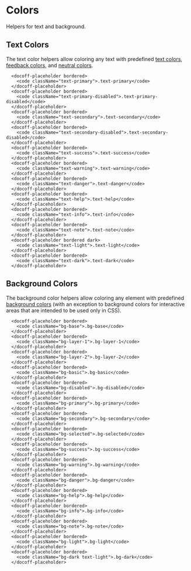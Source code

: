 # Colors

Helpers for text and background.

## Text Colors

The text color helpers allow coloring any text with predefined
[text colors](/docs/foundation/colors#text-colors),
[feedback colors](/docs/foundation/colors#feedback-colors), and
[neutral colors](/docs/foundation/colors#neutral-colors).

```docoff-react-preview
  <docoff-placeholder bordered>
    <code className="text-primary">.text-primary</code>
  </docoff-placeholder>
  <docoff-placeholder bordered>
    <code className="text-primary-disabled">.text-primary-disabled</code>
  </docoff-placeholder>
  <docoff-placeholder bordered>
    <code className="text-secondary">.text-secondary</code>
  </docoff-placeholder>
  <docoff-placeholder bordered>
    <code className="text-secondary-disabled">.text-secondary-disabled</code>
  </docoff-placeholder>
  <docoff-placeholder bordered>
    <code className="text-success">.text-success</code>
  </docoff-placeholder>
  <docoff-placeholder bordered>
    <code className="text-warning">.text-warning</code>
  </docoff-placeholder>
  <docoff-placeholder bordered>
    <code className="text-danger">.text-danger</code>
  </docoff-placeholder>
  <docoff-placeholder bordered>
    <code className="text-help">.text-help</code>
  </docoff-placeholder>
  <docoff-placeholder bordered>
    <code className="text-info">.text-info</code>
  </docoff-placeholder>
  <docoff-placeholder bordered>
    <code className="text-note">.text-note</code>
  </docoff-placeholder>
  <docoff-placeholder bordered dark>
    <code className="text-light">.text-light</code>
  </docoff-placeholder>
  <docoff-placeholder bordered>
    <code className="text-dark">.text-dark</code>
  </docoff-placeholder>
```

## Background Colors

The background color helpers allow coloring any element with predefined
[background colors](/docs/foundation/colors#background-colors) (with an
exception to background colors for interactive areas that are intended to be
used only in CSS).

```docoff-react-preview
  <docoff-placeholder bordered>
    <code className="bg-base">.bg-base</code>
  </docoff-placeholder>
  <docoff-placeholder bordered>
    <code className="bg-layer-1">.bg-layer-1</code>
  </docoff-placeholder>
  <docoff-placeholder bordered>
    <code className="bg-layer-2">.bg-layer-2</code>
  </docoff-placeholder>
  <docoff-placeholder bordered>
    <code className="bg-basic">.bg-basic</code>
  </docoff-placeholder>
  <docoff-placeholder bordered>
    <code className="bg-disabled">.bg-disabled</code>
  </docoff-placeholder>
  <docoff-placeholder bordered>
    <code className="bg-primary">.bg-primary</code>
  </docoff-placeholder>
  <docoff-placeholder bordered>
    <code className="bg-secondary">.bg-secondary</code>
  </docoff-placeholder>
  <docoff-placeholder bordered>
    <code className="bg-selected">.bg-selected</code>
  </docoff-placeholder>
  <docoff-placeholder bordered>
    <code className="bg-success">.bg-success</code>
  </docoff-placeholder>
  <docoff-placeholder bordered>
    <code className="bg-warning">.bg-warning</code>
  </docoff-placeholder>
  <docoff-placeholder bordered>
    <code className="bg-danger">.bg-danger</code>
  </docoff-placeholder>
  <docoff-placeholder bordered>
    <code className="bg-help">.bg-help</code>
  </docoff-placeholder>
  <docoff-placeholder bordered>
    <code className="bg-info">.bg-info</code>
  </docoff-placeholder>
  <docoff-placeholder bordered>
    <code className="bg-note">.bg-note</code>
  </docoff-placeholder>
  <docoff-placeholder bordered>
    <code className="bg-light">.bg-light</code>
  </docoff-placeholder>
  <docoff-placeholder bordered>
    <code className="bg-dark text-light">.bg-dark</code>
  </docoff-placeholder>
```
